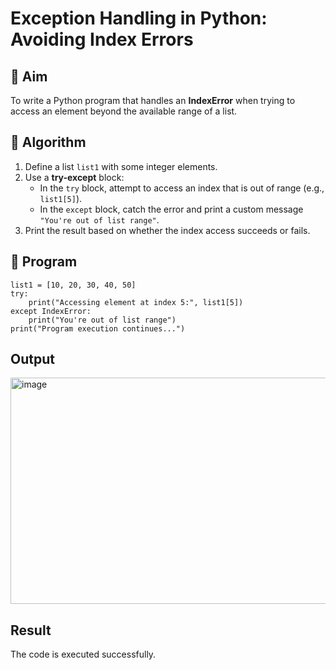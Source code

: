 # Exception Handling in Python: Avoiding Index Errors

## 🎯 Aim
To write a Python program that handles an **IndexError** when trying to access an element beyond the available range of a list.

## 🧠 Algorithm
1. Define a list `list1` with some integer elements.
2. Use a **try-except** block:
   - In the `try` block, attempt to access an index that is out of range (e.g., `list1[5]`).
   - In the `except` block, catch the error and print a custom message `"You're out of list range"`.
3. Print the result based on whether the index access succeeds or fails.

## 🧾 Program
```
list1 = [10, 20, 30, 40, 50]
try:
    print("Accessing element at index 5:", list1[5])
except IndexError:
    print("You're out of list range")
print("Program execution continues...")
```

## Output
<img width="1691" height="362" alt="image" src="https://github.com/user-attachments/assets/9e8c0c57-3c7d-45bd-83c7-6a324234ac4d" />

## Result
The code is executed successfully.

